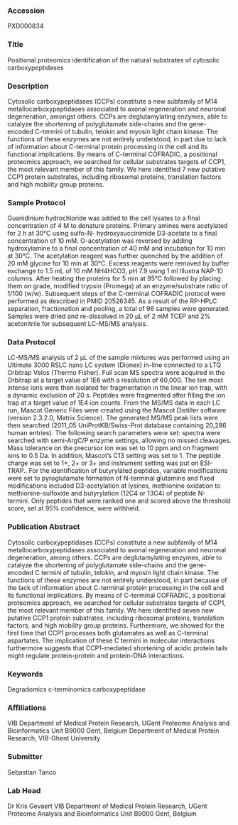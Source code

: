 ### Accession
PXD000834

### Title
Positional proteomics identification of the natural substrates of cytosolic carboxypeptidases

### Description
Cytosolic carboxypeptidases (CCPs) constitute a new subfamily of M14 metallocarboxypeptidases associated to axonal regeneration and neuronal degeneration, amongst others. CCPs are deglutamylating enzymes, able to catalyze the shortening of polyglutamate side-chains and the gene-encoded C-termini of tubulin, telokin and myosin light chain kinase. The functions of these enzymes are not entirely understood, in part due to lack of information about C-terminal protein processing in the cell and its functional implications. By means of C-terminal COFRADIC, a positional proteomics approach, we searched for cellular substrates targets of CCP1, the most relevant member of this family. We here identified 7 new putative CCP1 protein substrates, including ribosomal proteins, translation factors and high mobility group proteins. 

### Sample Protocol
Guanidinium hydrochloride was added to the cell lysates to a final concentration of 4 M to denature proteins. Primary amines were acetylated for 2 h at 30°C using sulfo-N- hydroxysuccinimide D3-acetate to a final concentration of 10 mM. O-acetylation was reversed by adding hydroxylamine to a final concentration of 40 mM and incubation for 10 min at 30°C. The acetylation reagent was further quenched by the addition of 20 mM glycine for 10 min at 30°C. Excess reagents were removed by buffer exchange to 1.5 mL of 10 mM NH4HCO3, pH 7.9 using 1 ml Illustra NAP-10 columns. After heating the proteins for 5 min at 95°C followed by placing them on grade, modified trypsin (Promega) at an enzyme/substrate ratio of 1/100 (w/w). Subsequent steps of the C-terminal COFRADIC protocol were performed as described in PMID 20526345. As a result of the RP-HPLC separation, fractionation and pooling, a total of 96 samples were generated. Samples were dried and re-dissolved in 20 μL of 2 mM TCEP and 2% acetonitrile for subsequent LC-MS/MS analysis. 

### Data Protocol
LC-MS/MS analysis of 2 μL of the sample mixtures was performed using an Ultimate 3000 RSLC nano LC system (Dionex) in-line connected to a LTQ Orbitrap Velos (Thermo Fisher). Full scan MS spectra were acquired in the Orbitrap at a target value of 1E6 with a resolution of 60,000. The ten most intense ions were then isolated for fragmentation in the linear ion trap, with a dynamic exclusion of 20 s. Peptides were fragmented after filling the ion trap at a target value of 1E4 ion counts. From the MS/MS data in each LC run, Mascot Generic Files were created using the Mascot Distiller software (version 2.3.2.0, Matrix Science). The generated MS/MS peak lists were then searched (2011_05 UniProtKB/Swiss-Prot database containing 20,286 human entries). The following search parameters were set: spectra were searched with semi-ArgC/P enzyme settings, allowing no missed cleavages. Mass tolerance on the precursor ion was set to 10 ppm and on fragment ions to 0.5 Da. In addition, Mascot’s C13 setting was set to 1. The peptide charge was set to 1+, 2+ or 3+ and instrument setting was put on ESI-TRAP.. For the identification of butyrylated peptides, variable modifications were set to pyroglutamate formation of N-terminal glutamine and fixed modifications included D3-acetylation at lysines, methionine oxidation to methionine-sulfoxide and butyrylation (12C4 or 13C4) of peptide N-termini. Only peptides that were ranked one and scored above the threshold score, set at 95% confidence, were withheld.

### Publication Abstract
Cytosolic carboxypeptidases (CCPs) constitute a new subfamily of M14 metallocarboxypeptidases associated to axonal regeneration and neuronal degeneration, among others. CCPs are deglutamylating enzymes, able to catalyze the shortening of polyglutamate side-chains and the gene-encoded C termini of tubulin, telokin, and myosin light chain kinase. The functions of these enzymes are not entirely understood, in part because of the lack of information about C-terminal protein processing in the cell and its functional implications. By means of C-terminal COFRADIC, a positional proteomics approach, we searched for cellular substrates targets of CCP1, the most relevant member of this family. We here identified seven new putative CCP1 protein substrates, including ribosomal proteins, translation factors, and high mobility group proteins. Furthermore, we showed for the first time that CCP1 processes both glutamates as well as C-terminal aspartates. The implication of these C termini in molecular interactions furthermore suggests that CCP1-mediated shortening of acidic protein tails might regulate protein-protein and protein-DNA interactions.

### Keywords
Degradomics c-terminomics carboxypeptidase

### Affiliations
VIB Department of Medical Protein Research, UGent Proteome Analysis and Bioinformatics Unit B9000 Gent, Belgium
Department of Medical Protein Research, VIB-Ghent University

### Submitter
Sebastian Tanco

### Lab Head
Dr Kris Gevaert
VIB Department of Medical Protein Research, UGent Proteome Analysis and Bioinformatics Unit B9000 Gent, Belgium


